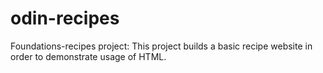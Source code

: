 # odin-recipes
Foundations-recipes project:
    This project builds a basic recipe website in order to demonstrate usage of HTML. 